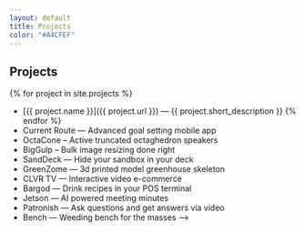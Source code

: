 ```yaml
---
layout: default
title: Projects
color: "#A4CFEF"
---
```

## Projects

{% for project in site.projects %}
 - [{{ project.name }}]({{ project.url }}) — {{ project.short_description }}
{% endfor %}
 - Current Route — Advanced goal setting mobile app
 - OctaCone – Active truncated octaghedron speakers
 - BigGulp – Bulk image resizing done right
 - SandDeck — Hide your sandbox in your deck
 - GreenZome — 3d printed model greenhouse skeleton
 - CLVR TV — Interactive video e-commerce
 - Bargod — Drink recipes in your POS terminal
 - Jetson — AI powered meeting minutes
 - Patronish — Ask questions and get answers via video
 - Bench — Weeding bench for the masses -->

